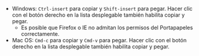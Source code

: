 * Windows: `Ctrl-insert` para copiar y `Shift-insert` para pegar. Hacer clic con el botón derecho en la lista desplegable también habilita copiar y pegar.
  * Es posible que Firefox o IE no admitan los permisos del Portapapeles correctamente.
* Mac OS: `Cmd-c` para copiar y `Cmd-v` para pegar. Hacer clic con el botón derecho en la lista desplegable también habilita copiar y pegar.